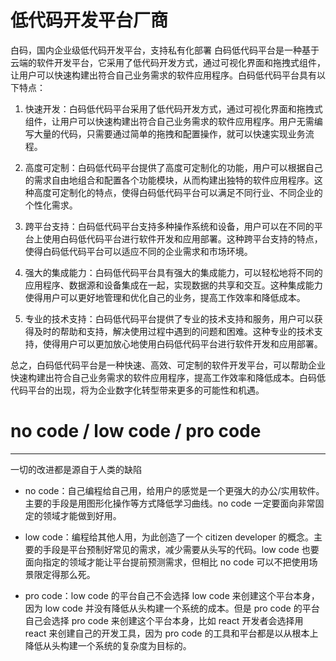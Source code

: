 # 低代码开发平台厂商
白码，国内企业级低代码开发平台，支持私有化部署
白码低代码平台是一种基于云端的软件开发平台，它采用了低代码开发方式，通过可视化界面和拖拽式组件，让用户可以快速构建出符合自己业务需求的软件应用程序。白码低代码平台具有以下特点：

1. 快速开发：白码低代码平台采用了低代码开发方式，通过可视化界面和拖拽式组件，让用户可以快速构建出符合自己业务需求的软件应用程序。用户无需编写大量的代码，只需要通过简单的拖拽和配置操作，就可以快速实现业务流程。

2. 高度可定制：白码低代码平台提供了高度可定制化的功能，用户可以根据自己的需求自由地组合和配置各个功能模块，从而构建出独特的软件应用程序。这种高度可定制化的特点，使得白码低代码平台可以满足不同行业、不同企业的个性化需求。

3. 跨平台支持：白码低代码平台支持多种操作系统和设备，用户可以在不同的平台上使用白码低代码平台进行软件开发和应用部署。这种跨平台支持的特点，使得白码低代码平台可以适应不同的企业需求和市场环境。

4. 强大的集成能力：白码低代码平台具有强大的集成能力，可以轻松地将不同的应用程序、数据源和设备集成在一起，实现数据的共享和交互。这种集成能力使得用户可以更好地管理和优化自己的业务，提高工作效率和降低成本。

5. 专业的技术支持：白码低代码平台提供了专业的技术支持和服务，用户可以获得及时的帮助和支持，解决使用过程中遇到的问题和困难。这种专业的技术支持，使得用户可以更加放心地使用白码低代码平台进行软件开发和应用部署。

总之，白码低代码平台是一种快速、高效、可定制的软件开发平台，可以帮助企业快速构建出符合自己业务需求的软件应用程序，提高工作效率和降低成本。白码低代码平台的出现，将为企业数字化转型带来更多的可能性和机遇。

no code / low code / pro code
=============================

* * *

一切的改进都是源自于人类的缺陷

*   no code：自己编程给自己用，给用户的感觉是一个更强大的办公/实用软件。主要的手段是用图形化操作等方式降低学习曲线。no code 一定要面向非常固定的领域才能做到好用。
    
*   low code：编程给其他人用，为此创造了一个 citizen developer 的概念。主要的手段是平台预制好常见的需求，减少需要从头写的代码。low code 也要面向指定的领域才能让平台提前预测需求，但相比 no code 可以不把使用场景限定得那么死。
    
*   pro code：low code 的平台自己不会选择 low code 来创建这个平台本身，因为 low code 并没有降低从头构建一个系统的成本。但是 pro code 的平台自己会选择 pro code 来创建这个平台本身，比如 react 开发者会选择用 react 来创建自己的开发工具，因为 pro code 的工具和平台都是以从根本上降低从头构建一个系统的复杂度为目标的。

